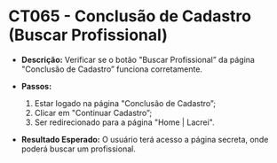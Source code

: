 # CT065 - Conclusão de Cadastro (Buscar Profissional)

- **Descrição:** Verificar se o botão "Buscar Profissional” da página "Conclusão de Cadastro” funciona corretamente.

- **Passos:**
    1. Estar logado na página "Conclusão de Cadastro”;
    2. Clicar em "Continuar Cadastro”;
    3. Ser redirecionado para a página "Home | Lacrei".
    
- **Resultado Esperado:** O usuário terá acesso a página secreta, onde poderá buscar um profissional.